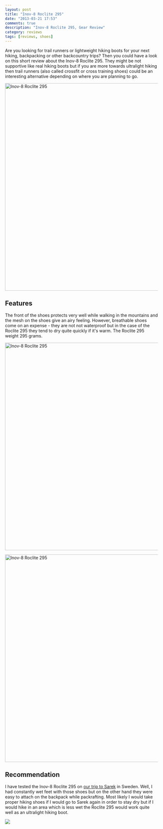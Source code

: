```yaml
---
layout: post
title: "Inov-8 Roclite 295"
date: "2013-03-21 17:53"
comments: true
description: "Inov-8 Roclite 295, Gear Review"
category: reviews
tags: [reviews, shoes]
---
```


Are you looking for trail runners or lightweight hiking boots for your next hiking, backpacking or other backcountry trips? Then you could have a look on this short review about the Inov-8 Roclite 295. They might be not supportive like real hiking boots but if you are more towards ultralight hiking then trail runners (also called crossfit or cross training shoes) could be an interesting alternative depending on where you are planning to go.

<a href="http://amzn.to/1m5heKp" rel="nofollow"><img src="https://farm9.staticflickr.com/8522/8571446825_e8ed0fc70f_b.jpg" width="1024" height="683" alt="Inov-8 Roclite 295"></a><!--more-->


## Features
The front of the shoes protects very well while walking in the mountains and the mesh on the shoes give an airy feeling. However, breathable shoes come on an expense - they are not not waterproof but in the case of the Roclite 295 they tend to dry quite quickly if it's warm. The Roclite 295 weight 295 grams. 

<a href="http://amzn.to/1m5heKp" rel="nofollow"><img src="https://farm9.staticflickr.com/8528/8572540936_95e5caa2d1_b.jpg" width="1024" height="683" alt="Inov-8 Roclite 295"></a>

<a href="http://amzn.to/1m5heKp" rel="nofollow"><img src="https://farm9.staticflickr.com/8516/8572541296_72d39eb524_b.jpg" width="1024" height="683" alt="Inov-8 Roclite 295"></a>

## Recommendation
I have tested the Inov-8 Roclite 295 on <a href="http://hikeventures.com/hiking-and-packrafting-in-sarek-day-1/" target="_self">our trip to Sarek</a> in Sweden. Well, I had constantly wet feet with those shoes but on the other hand they were easy to attach on the backpack while packrafting. Most likely I would take proper hiking shoes if I would go to Sarek again in order to stay dry but if I would hike in an area which is less wet the Roclite 295 would work quite well as an ultralight hiking boot.

<a rel="nofollow" href="http://www.amazon.com/gp/product/B00KR7TK1G/ref=as_li_tl?ie=UTF8&camp=1789&creative=9325&creativeASIN=B00KR7TK1G&linkCode=as2&tag=hikeve-20&linkId=BPRB7JXPMCMTGTE4"><img border="0" src="http://ws-na.amazon-adsystem.com/widgets/q?_encoding=UTF8&ASIN=B00KR7TK1G&Format=_SL250_&ID=AsinImage&MarketPlace=US&ServiceVersion=20070822&WS=1&tag=hikeve-20" ></a><img src="http://ir-na.amazon-adsystem.com/e/ir?t=hikeve-20&l=as2&o=1&a=B00KR7TK1G" width="1" height="1" border="0" alt="" style="border:none !important; margin:0px !important;" />

